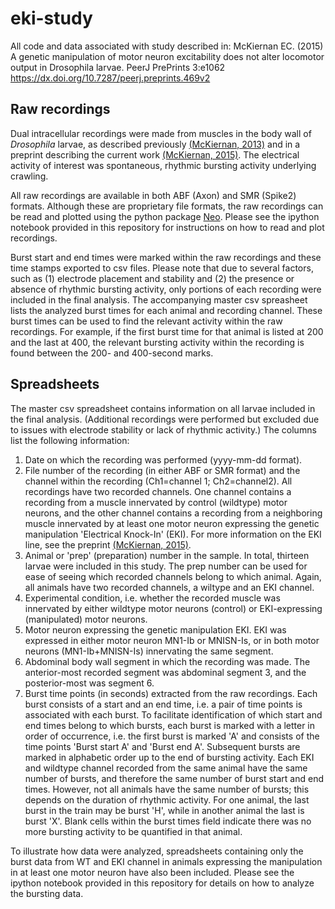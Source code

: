 # eki-study
All code and data associated with study described in: McKiernan EC. (2015) A genetic manipulation of motor neuron excitability does not alter locomotor output in Drosophila larvae. PeerJ PrePrints 3:e1062 https://dx.doi.org/10.7287/peerj.preprints.469v2

<h2>Raw recordings</h2>

Dual intracellular recordings were made from muscles in the body wall of <i>Drosophila</i> larvae, as described previously <a href="https://peerj.com/articles/57/">(McKiernan, 2013)</a> and in a preprint describing the current work <a href="https://peerj.com/preprints/469v2/">(McKiernan, 2015)</a>. The electrical activity of interest was spontaneous, rhythmic bursting activity underlying crawling. </p>

All raw recordings are available in both ABF (Axon) and SMR (Spike2) formats. Although these are proprietary file formats, the raw recordings can be read and plotted using the python package <a href="https://pythonhosted.org/neo/">Neo</a>. Please see the ipython notebook provided in this repository for instructions on how to read and plot recordings. </p> 

Burst start and end times were marked within the raw recordings and these time stamps exported to csv files. Please note that due to several factors, such as (1) electrode placement and stability and (2) the presence or absence of rhythmic bursting activity, only portions of each recording were included in the final analysis. The accompanying master csv spreasheet lists the analyzed burst times for each animal and recording channel. These burst times can be used to find the relevant activity within the raw recordings. For example, if the first burst time for that animal is listed at 200 and the last at 400, the relevant bursting activity within the recording is found between the 200- and 400-second marks. 

<h2>Spreadsheets</h2>
The master csv spreadsheet contains information on all larvae included in the final analysis. (Additional recordings were performed but excluded due to issues with electrode stability or lack of rhythmic activity.) The columns list the following information:

<ol type="1">    
<li>Date on which the recording was performed (yyyy-mm-dd format).</li>
<li>File number of the recording (in either ABF or SMR format) and the channel within the recording (Ch1=channel 1; Ch2=channel2). All recordings have two recorded channels. One channel contains a recording from a muscle innervated by control (wildtype) motor neurons, and the other channel contains a recording from a neighboring muscle innervated by at least one motor neuron expressing the genetic manipulation 'Electrical Knock-In' (EKI). For more information on the EKI line, see the preprint <a href="https://peerj.com/preprints/469v2/">(McKiernan, 2015)</a>.</li>   
<li>Animal or 'prep' (preparation) number in the sample. In total, thirteen larvae were included in this study. The prep number can be used for ease of seeing which recorded channels belong to which animal. Again, all animals have two recorded channels, a wiltype and an EKI channel.</li>
<li>Experimental condition, i.e. whether the recorded muscle was innervated by either wildtype motor neurons (control) or EKI-expressing (manipulated) motor neurons.</li>
<li>Motor neuron expressing the genetic manipulation EKI. EKI was expressed in either motor neuron MN1-Ib or MNISN-Is, or in both motor neurons (MN1-Ib+MNISN-Is) innervating the same segment.</li>
<li>Abdominal body wall segment in which the recording was made. The anterior-most recorded segment was abdominal segment 3, and the posterior-most was segment 6.</li>
<li>Burst time points (in seconds) extracted from the raw recordings. Each burst consists of a start and an end time, i.e. a pair of time points is associated with each burst. To facilitate identification of which start and end times belong to which bursts, each burst is marked with a letter in order of occurrence, i.e. the first burst is marked 'A' and consists of the time points 'Burst start A' and 'Burst end A'. Subsequent bursts are marked in alphabetic order up to the end of bursting activity. Each EKI and wildtype channel recorded from the same animal have the same number of bursts, and therefore the same number of burst start and end times. However, not all animals have the same number of bursts; this depends on the duration of rhythmic activity. For one animal, the last burst in the train may be burst 'H', while in another animal the last is burst 'X'. Blank cells within the burst times field indicate there was no more bursting activity to be quantified in that animal. </li>
</ol>

To illustrate how data were analyzed, spreadsheets containing only the burst data from WT and EKI channel in animals expressing the manipulation in at least one motor neuron have also been included. Please see the ipython notebook provided in this repository for details on how to analyze the bursting data.
